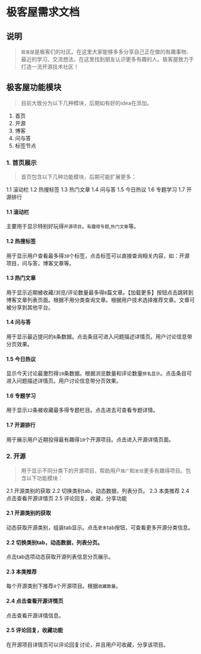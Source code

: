 # 极客屋需求文档

## 说明
> `极客屋`是极客们的社区。在这里大家能够多多分享自己正在做的有趣事物、最近的学习、交流想法，在这里找到朋友认识更多有趣的人。极客屋致力于打造一流开源技术社区！

## 极客屋功能模块
> 目前大致分为以下几种模块，后期如有好的idea在添加。

1. 首页
2. 开源
3. 博客
4. 问与答
5. 标签节点

### 1. 首页展示
> 首页包含以下几种功能模块，后期可能扩展更多：

1.1 滚动栏
1.2 热搜标签
1.3 热门文章
1.4 问与答
1.5 今日热议
1.6 专题学习
1.7 开源排行

#### 1.1 滚动栏
主要用于显示特别好玩得`开源项目`，`有趣得专题`,`热门文章`等。

#### 1.2 热搜标签
用于显示用户查看最多得`30`个标签，点击标签可以直接查询相关内容，如：开源项目，问与答，博客文章等。

#### 1.3 热门文章
用于显示近期被收藏/浏览/评论数量最多得`8`篇文章。【加载更多】按钮点击跳转到博客文章列表页面。根据不用分类查询文章。根据用户技术选择推荐文章。文章可被分享到其他平台。

#### 1.4 问与答
用于显示最近提问的`6`条数据。点击条目可进入问题描述详情页。用户讨论信息带分页效果。

#### 1.5 今日热议
显示今天讨论最激烈得`10`条数据。根据浏览数量和评论数量`排名显示`。点击条目可进入问题描述详情页。用户讨论信息带分页效果。

#### 1.6 专题学习
用于显示`12`条被收藏最多得专题栏目。点击进去可查看专题详情。

#### 1.7 开源排行
用于展示用户近期投得最有趣得`10`个开源项目。点击进入开源详情页面。

### 2. 开源
> 用于显示不同分类下的开源项目，帮助用户`推广`和`发现`更多有趣得项目。包含以下功能模块：

2.1 开源类别的获取
2.2 切换类别tab，动态数据，列表分页。
2.3 本类推荐
2.4 点击查看开源详情页
2.5 评论回复，收藏，分享功能

#### 2.1 开源类别的获取
动态获取开源类别，组装tab显示。点击`更多`tab按钮，可查看更多开源分类信息。

#### 2.2 切换类别tab，动态数据，列表分页。
点击tab选项动态获取开源列表信息分页展示。

#### 2.3 本类推荐
每个开源类别下推荐`4`个开源项目。根据`收藏数量`。

#### 2.4 点击查看开源详情页
点击查看开源详情信息。

#### 2.5 评论回复，收藏功能
在开源项目详情页可以评论回复讨论，并且用户可收藏，分享该项目。








